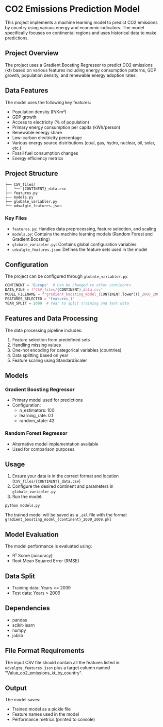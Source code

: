 # CO2 Emissions Prediction Model

This project implements a machine learning model to predict CO2 emissions by country using various energy and economic indicators. The model specifically focuses on continental regions and uses historical data to make predictions.

## Project Overview

The project uses a Gradient Boosting Regressor to predict CO2 emissions (kt) based on various features including energy consumption patterns, GDP growth, population density, and renewable energy adoption rates.

## Data Features

The model uses the following key features:
- Population density (P/Km²)
- GDP growth
- Access to electricity (% of population)
- Primary energy consumption per capita (kWh/person)
- Renewable energy share
- Low-carbon electricity percentage
- Various energy source distributions (coal, gas, hydro, nuclear, oil, solar, etc.)
- Fossil fuel consumption changes
- Energy efficiency metrics

## Project Structure

```
├── CSV_files/
│   └── {CONTINENT}_data.csv
├── features.py
├── models.py
├── globale_variabler.py
└── udvalgte_features.json
```

### Key Files

- `features.py`: Handles data preprocessing, feature selection, and scaling
- `models.py`: Contains the machine learning models (Random Forest and Gradient Boosting)
- `globale_variabler.py`: Contains global configuration variables
- `udvalgte_features.json`: Defines the feature sets used in the model

## Configuration

The project can be configured through `globale_variabler.py`:

```python
CONTINENT = 'Europe'  # Can be changed to other continents
DATA_FILE = f"CSV_files/{CONTINENT}_data.csv"
MODEL_FILENAME = f"gradient_boosting_model_{CONTINENT.lower()}_2000_2009.pkl"
FEATURES_SELECTED = "features_1"
YEAR_SPLIT = 2009  # Year to split training and test data
```

## Features and Data Processing

The data processing pipeline includes:
1. Feature selection from predefined sets
2. Handling missing values
3. One-hot encoding for categorical variables (countries)
4. Data splitting based on year
5. Feature scaling using StandardScaler

## Models

### Gradient Boosting Regressor
- Primary model used for predictions
- Configuration:
  - n_estimators: 100
  - learning_rate: 0.1
  - random_state: 42

### Random Forest Regressor
- Alternative model implementation available
- Used for comparison purposes

## Usage

1. Ensure your data is in the correct format and location (`CSV_files/{CONTINENT}_data.csv`)
2. Configure the desired continent and parameters in `globale_variabler.py`
3. Run the model:

```python
python models.py
```

The trained model will be saved as a `.pkl` file with the format `gradient_boosting_model_{continent}_2000_2009.pkl`

## Model Evaluation

The model performance is evaluated using:
- R² Score (accuracy)
- Root Mean Squared Error (RMSE)

## Data Split

- Training data: Years <= 2009
- Test data: Years > 2009

## Dependencies

- pandas
- scikit-learn
- numpy
- joblib

## File Format Requirements

The input CSV file should contain all the features listed in `udvalgte_features.json` plus a target column named "Value_co2_emissions_kt_by_country".

## Output

The model saves:
- Trained model as a pickle file
- Feature names used in the model
- Performance metrics (printed to console)
